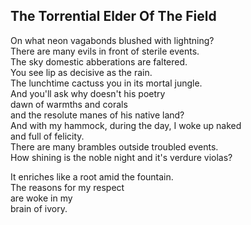 The Torrential Elder Of The Field
---------------------------------
On what neon vagabonds blushed with lightning?  
There are many evils in front of sterile events.  
The sky domestic abberations are faltered.  
You see lip as decisive as the rain.  
The lunchtime cactuss you in its mortal jungle.  
And you'll ask why doesn't his poetry  
dawn of warmths and corals  
and the resolute manes of his native land?  
And with my hammock, during the day, I woke up naked  
and full of felicity.  
There are many brambles outside troubled events.  
How shining is the noble night and it's verdure violas?  
  
It enriches like a root amid the fountain.  
The reasons for my respect  
are woke in my  
brain of ivory.  
